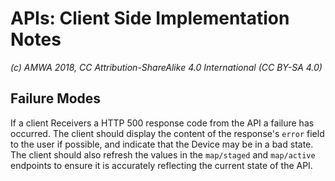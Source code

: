 # APIs: Client Side Implementation Notes

_(c) AMWA 2018, CC Attribution-ShareAlike 4.0 International (CC BY-SA 4.0)_

## Failure Modes

If a client Receivers a HTTP 500 response code from the API a failure has occurred. The client should display the content of the response's `error` field to the user if possible, and indicate that the Device may be in a bad state. The client should also refresh the values in the `map/staged` and `map/active` endpoints to ensure it is accurately reflecting the current state of the API.